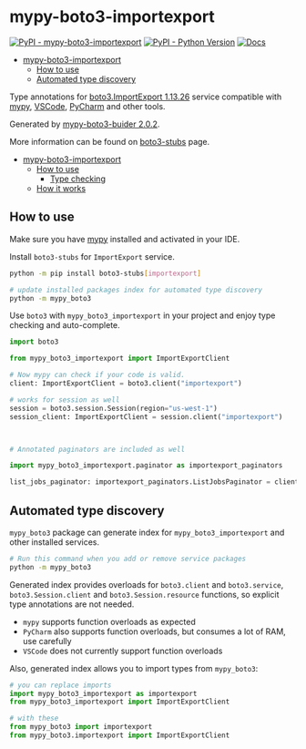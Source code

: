 # mypy-boto3-importexport

[![PyPI - mypy-boto3-importexport](https://img.shields.io/pypi/v/mypy-boto3-importexport.svg?color=blue)](https://pypi.org/project/mypy-boto3-importexport)
[![PyPI - Python Version](https://img.shields.io/pypi/pyversions/mypy-boto3-importexport.svg?color=blue)](https://pypi.org/project/mypy-boto3-importexport)
[![Docs](https://img.shields.io/readthedocs/mypy-boto3-builder.svg?color=blue)](https://mypy-boto3-builder.readthedocs.io/)

- [mypy-boto3-importexport](#mypy-boto3-importexport)
  - [How to use](#how-to-use)
  - [Automated type discovery](#automated-type-discovery)


Type annotations for
[boto3.ImportExport 1.13.26](https://boto3.amazonaws.com/v1/documentation/api/1.13.26/reference/services/importexport.html#ImportExport) service
compatible with [mypy](https://github.com/python/mypy), [VSCode](https://code.visualstudio.com/),
[PyCharm](https://www.jetbrains.com/pycharm/) and other tools.

Generated by [mypy-boto3-buider 2.0.2](https://github.com/vemel/mypy_boto3_builder).

More information can be found on [boto3-stubs](https://pypi.org/project/boto3-stubs/) page.

- [mypy-boto3-importexport](#mypy-boto3-importexport)
  - [How to use](#how-to-use)
    - [Type checking](#type-checking)
  - [How it works](#how-it-works)

## How to use

Make sure you have [mypy](https://github.com/python/mypy) installed and activated in your IDE.

Install `boto3-stubs` for `ImportExport` service.

```bash
python -m pip install boto3-stubs[importexport]

# update installed packages index for automated type discovery
python -m mypy_boto3
```

Use `boto3` with `mypy_boto3_importexport` in your project and enjoy type checking and auto-complete.

```python
import boto3

from mypy_boto3_importexport import ImportExportClient

# Now mypy can check if your code is valid.
client: ImportExportClient = boto3.client("importexport")

# works for session as well
session = boto3.session.Session(region="us-west-1")
session_client: ImportExportClient = session.client("importexport")



# Annotated paginators are included as well

import mypy_boto3_importexport.paginator as importexport_paginators

list_jobs_paginator: importexport_paginators.ListJobsPaginator = client.get_paginator("list_jobs")
```

## Automated type discovery

`mypy_boto3` package can generate index for `mypy_boto3_importexport` and other installed services.

```bash
# Run this command when you add or remove service packages
python -m mypy_boto3
```

Generated index provides overloads for `boto3.client` and `boto3.service`,
`boto3.Session.client` and `boto3.Session.resource` functions,
so explicit type annotations are not needed.

- `mypy` supports function overloads as expected
- `PyCharm` also supports function overloads, but consumes a lot of RAM, use carefully
- `VSCode` does not currently support function overloads

Also, generated index allows you to import types from `mypy_boto3`:

```python
# you can replace imports
import mypy_boto3_importexport as importexport
from mypy_boto3_importexport import ImportExportClient

# with these
from mypy_boto3 import importexport
from mypy_boto3.importexport import ImportExportClient
```